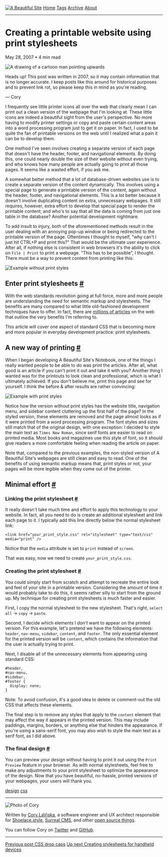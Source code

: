 <a href="../../index.html" class="header-link"><img src="../../images/logos/wordmark.svg" alt="A Beautiful Site" class="wordmark" /></a> <a href="../../index.html" class="nav-item">Home</a> <a href="../../tags/index.html" class="nav-item">Tags</a> <a href="../index.html" class="nav-item">Archive</a> <a href="../../about/index.html" class="nav-item">About</a>

------------------------------------------------------------------------

Creating a printable website using print stylesheets
====================================================

May 28, 2007 • 4 min read

![A drawing of a cartoon man pointing upwards](../../images/artwork/pointer.gif)

Heads up! This post was written in 2007, so it may contain information that is no longer accurate. I keep posts like this around for historical purposes and to prevent link rot, so please keep this in mind as you're reading.

— Cory

I frequently see little printer icons all over the web that clearly mean I can print out a clean version of the webpage that I'm looking at. These little icons are indeed a beautiful sight from the user's perspective. No more having to modify printer settings or copy and paste certain content areas into a word processing program just to get it on paper. In fact, I used to be quite the fan of printable versions on the web until I realized what a pain it can be to develop them.

One method I've seen involves creating a separate version of each page that doesn't have the header, footer, and navigational elements. By doing this, one could nearly double the size of their website without even trying, and who knows how many people are actually going to print all those pages. It seems like a wasted effort, if you ask me.

A somewhat better method that a lot of database-driven websites use is to create a separate version of the content dynamically. This involves using a special page to generate a printable version of the content, again without the header, footer, and navigational elements. This is a lot better because it doesn't involve duplicating content on extra, unnecessary webpages. It still requires, however, extra effort to develop that special page to render the printable content; and who's to say that all the data is coming from just one table in the database? Another potential development nightmare.

To add insult to injury, both of the aforementioned methods result in the user dealing with an annoying pop-up window or being redirected to the printable version of the page. Oftentimes I thought to myself, "why can't I just hit CTRL+P and print this?" That would be the ultimate user experience. After all, if nothing else is consistent in web browsers it's the ability to click on `File | Print` to print a webpage. "This has to be possible", I thought. There must be a way to prevent content from printing like this:

![Example without print styles](../../images/no_print_styles_example.jpg)

Enter print stylesheets <a href="#enter-print-stylesheets" class="direct-link">#</a>
------------------------------------------------------------------------------------

With the web standards revolution going at full force, more and more people are understanding the need for semantic markup and stylesheets. The benefits are many compared to what little old-fashioned development techniques have to offer. In fact, there are [millions of articles](http://www.google.com/search?q=the+benefits+of+web+standards) on the web that outline the very benefits I'm referring to.

This article will cover one aspect of standard CSS that is becoming more and more popular in everyday development practice: print stylesheets.

A new way of printing <a href="#a-new-way-of-printing" class="direct-link">#</a>
--------------------------------------------------------------------------------

When I began developing A Beautiful Site's Notebook, one of the things I really wanted people to be able to do was print the articles. After all, what good is an article if you can't print it out and take it with you? Another thing I wanted was for the printouts to look clean and professional, which is what I ultimately achieved. If you don't believe me, print this page and see for yourself. I think the before & after results are rather convincing:

![Example with print styles](../../images/print_stylesheets_sample.jpg)

Notice how the version without print styles has the website title, navigation menu, and sidebar content cluttering up the first half of the page? In the styled version, these elements are removed and the page almost looks as if it were printed from a word processing program. The font styles and sizes still match that of the original design, with one exception: I decided to style the main text as `Times New Roman`, since serif fonts are easier to read on printed media. Most books and magazines use this style of font, so it should give readers a more comfortable feeling when reading the article on paper.

Note that, compared to the previous examples, the non-styled version of A Beautiful Site's webpages are still clean and easy to read. One of the benefits of using semantic markup means that, print styles or not, your pages will be more legible when they come out of the printer.

Minimal effort <a href="#minimal-effort" class="direct-link">#</a>
------------------------------------------------------------------

### Linking the print stylesheet <a href="#linking-the-print-stylesheet" class="direct-link">#</a>

It really doesn't take much time and effort to apply this technology to your website. In fact, all you need to do is create an additional stylesheet and link each page to it. I typically add this line directly below the normal stylesheet link:

    <link href="your_print_style.css" rel="stylesheet" type="text/css" media="print" />

Notice that the `media` attribute is set to `print` instead of `screen`.

That was easy, now we need to create `your_print_style.css`.

### Creating the print stylesheet <a href="#creating-the-print-stylesheet" class="direct-link">#</a>

You could simply start from scratch and attempt to recreate the entire look and feel of your site in a printable version. Considering the amount of time it would probably take to do this, it seems rather silly to start from the ground up. My technique for creating print stylesheets is much faster and easier.

First, I copy the normal stylesheet to the new stylesheet. That's right, `select all` → `copy` → `paste`.

Second, I decide which elements I *don't* want to appear on the printed version. For this example, let's pretend we have the following elements: `header`, `nav-menu`, `sidebar`, `content`, and `footer`. The only essential element for the printed version will be `content`, which contains the information that the user is actually trying to print.

Next, I disable all of the unnecessary elements from appearing using standard CSS:

    #header,
    #nav-menu,
    #sidebar,
    #footer {
      display: none;
    }

Note: To avoid confusion, it's a good idea to delete or comment-out the old CSS that affects these elements.

The final step is to remove any styles that apply to the `content` element that may affect the way it appears in the printed version. This may include paddings, margins, borders, or anything else that hinders the appearance. If you're using a sans-serif font, you may also wish to style the main text as a serif font, as I did above.

### The final design <a href="#the-final-design" class="direct-link">#</a>

You can preview your design without having to print it out using the `Print Preview` feature in your browser. As with normal stylesheets, feel free to make any adjustments to your print stylesheet to optimize the appearance of the design. Now that you have beautiful, no-hassle, printed versions of your webpages, your users will thank you.

<a href="../../tags/design/index.html" class="post-tag">design</a> <a href="../../tags/css/index.html" class="post-tag">css</a>

------------------------------------------------------------------------

<img src="http://0.gravatar.com/avatar/bf1b3b95fd5b096a3592247c29667b33?s=512" alt="Photo of Cory" class="avatar avatar-small" />

Written by [Cory LaViska](../../index-4.html), a software engineer and UX architect responsible for [Shoelace.style](https://shoelace.style/), [Surreal CMS](https://www.surrealcms.com/), and other [open source things](https://github.com/claviska).

You can follow Cory on [Twitter](https://twitter.com/claviska) and [GitHub](https://github.com/claviska).

------------------------------------------------------------------------

<a href="../css-drop-caps/index.html" class="post-nav-previous"><span class="small">Previous post</span> CSS drop caps</a> <a href="../creating-stylesheets-for-handheld-devices/index.html" class="post-nav-next"><span class="small">Up next</span> Creating stylesheets for handheld devices</a>
